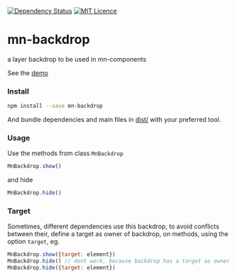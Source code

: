 <!-- [![Bower version](https://badge.fury.io/bo/mn-backdrop.svg)](https://badge.fury.io/bo/mn-backdrop) -->
[![Dependency Status](https://gemnasium.com/badges/github.com/minimalist-components/mn-backdrop.svg)](https://gemnasium.com/github.com/minimalist-components/mn-backdrop)
[![MIT Licence](https://badges.frapsoft.com/os/mit/mit.svg?v=103)](https://opensource.org/licenses/mit-license.php)   


# mn-backdrop

a layer backdrop to be used in mn-components

See the [demo](https://minimalist-components.github.io/mn-backdrop/)


### Install

```sh
npm install --save mn-backdrop
```

And bundle dependencies and main files in [dist/](https://github.com/minimalist-components/mn-backdrop/tree/master/dist) with your preferred tool.

### Usage

Use the methods from class `MnBackdrop`

```js
MnBackdrop.show()
```

and hide

```js
MnBackdrop.hide()
```

### Target

Sometimes, different dependencies use this backdrop, to avoid conflicts between their, define a target as owner of backdrop, on methods, using the option `target`, eg.

```js
MnBackdrop.show({target: element})
MnBackdrop.hide() // dont work, because backdrop has a target as owner
MnBackdrop.hide({target: element})
```
